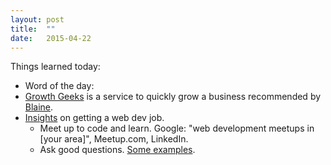 ```yaml
---
layout: post
title:  ""
date:   2015-04-22
---
```

Things learned today:

* Word of the day: 
* [Growth Geeks](http://www.growthgeeks.com/) is a service to quickly grow a business recommended by [Blaine](https://openmindedinnovations.slack.com/).
* [Insights](http://simplestepscode.com/how-to-get-a-web-development-job-in-four-steps/) on getting a web dev job.
	* Meet up to code and learn. Google: "web development meetups in [your area]", Meetup.com, LinkedIn.
	* Ask good questions. [Some examples](http://simplestepscode.com/how-to-get-a-web-development-job-in-four-steps/#step2).
